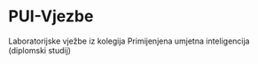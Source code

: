 # PUI-Vjezbe
Laboratorijske vježbe iz kolegija Primijenjena umjetna inteligencija (diplomski studij)
